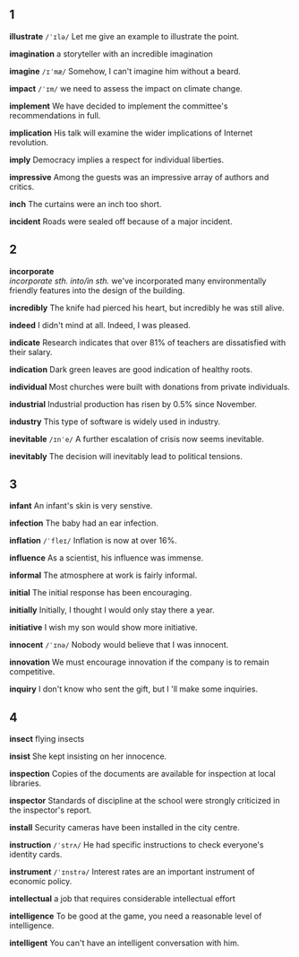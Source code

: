 ## 1
**illustrate** 
`/ˈɪlə/`
Let me give an example to illustrate the point.

**imagination** 
a storyteller with an incredible imagination

**imagine** 
`/ɪˈmæ/`
Somehow, I can't imagine him without a beard.

**impact** 
`/ˈɪm/`
we need to assess the impact on climate change.

**implement** 
We have decided to implement the committee's recommendations in full.

**implication** 
His talk will examine the wider implications of Internet revolution.

**imply** 
Democracy implies a respect for individual liberties.

**impressive** 
Among the guests was an impressive array of authors and critics.

**inch** 
The curtains were an inch too short.

**incident** 
Roads were sealed off because of a major incident.

## 2
**incorporate**  
*incorporate sth. into/in sth.*
we've incorporated many environmentally friendly features into the design of the building.

**incredibly** 
The knife had pierced his heart, but incredibly he was still alive.

**indeed** 
I didn't mind at all. Indeed, I was pleased.

**indicate** 
Research indicates that over 81% of teachers are dissatisfied with their salary.

**indication** 
Dark green leaves are good indication of healthy roots.

**individual** 
Most churches were built with donations from private individuals.

**industrial** 
Industrial production has risen by 0.5% since November.

**industry** 
This type of software is widely used in industry.

**inevitable** 
`/ɪnˈe/`
A further escalation of crisis now seems inevitable.

**inevitably** 
The decision will inevitably lead to political tensions.

## 3
**infant** 
An infant's skin is very senstive.

**infection** 
The baby had an ear infection.

**inflation** 
`/ˈfleɪ/`
Inflation is now at over 16%.

**influence** 
As a scientist, his influence was immense.

**informal** 
The atmosphere at work is fairly informal.

**initial** 
The initial response has been encouraging.

**initially** 
Initially, I thought I would only stay there a year.

**initiative** 
I wish my son would show more initiative.

**innocent** 
`/ˈɪnə/`
Nobody would believe that I was innocent.

**innovation** 
We must encourage innovation if the company is to remain competitive.

**inquiry** 
I don't know who sent the gift, but I 'll make some inquiries.

## 4
**insect** 
flying insects

**insist** 
She kept insisting on her innocence.

**inspection** 
Copies of the documents are available for inspection at local libraries.

**inspector** 
Standards of discipline at the school were strongly criticized in the inspector's report.

**install** 
Security cameras have been installed in the city centre.

**instruction** 
`/ˈstrʌ/`
He had specific instructions to check everyone's identity cards. 

**instrument** 
`/ˈɪnstrə/`
Interest rates are an important instrument of economic policy.

**intellectual** 
a job that requires considerable intellectual effort

**intelligence** 
To be good at the game, you need a reasonable level of intelligence.

**intelligent** 
You can't have an intelligent conversation with him.